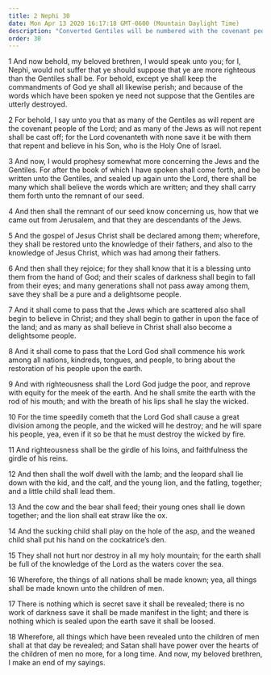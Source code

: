 ```yaml
---
title: 2 Nephi 30
date: Mon Apr 13 2020 16:17:18 GMT-0600 (Mountain Daylight Time)
description: "Converted Gentiles will be numbered with the covenant people—Many Lamanites and Jews will believe the word and become delightsome—Israel will be restored and the wicked destroyed. About 559–545 B.C."
order: 30
---
```


1 And now behold, my beloved brethren, I would speak unto you; for I, Nephi, would not suffer that ye should suppose that ye are more righteous than the Gentiles shall be. For behold, except ye shall keep the commandments of God ye shall all likewise perish; and because of the words which have been spoken ye need not suppose that the Gentiles are utterly destroyed.

2 For behold, I say unto you that as many of the Gentiles as will repent are the covenant people of the Lord; and as many of the Jews as will not repent shall be cast off; for the Lord covenanteth with none save it be with them that repent and believe in his Son, who is the Holy One of Israel.

3 And now, I would prophesy somewhat more concerning the Jews and the Gentiles. For after the book of which I have spoken shall come forth, and be written unto the Gentiles, and sealed up again unto the Lord, there shall be many which shall believe the words which are written; and they shall carry them forth unto the remnant of our seed.

4 And then shall the remnant of our seed know concerning us, how that we came out from Jerusalem, and that they are descendants of the Jews.

5 And the gospel of Jesus Christ shall be declared among them; wherefore, they shall be restored unto the knowledge of their fathers, and also to the knowledge of Jesus Christ, which was had among their fathers.

6 And then shall they rejoice; for they shall know that it is a blessing unto them from the hand of God; and their scales of darkness shall begin to fall from their eyes; and many generations shall not pass away among them, save they shall be a pure and a delightsome people.

7 And it shall come to pass that the Jews which are scattered also shall begin to believe in Christ; and they shall begin to gather in upon the face of the land; and as many as shall believe in Christ shall also become a delightsome people.

8 And it shall come to pass that the Lord God shall commence his work among all nations, kindreds, tongues, and people, to bring about the restoration of his people upon the earth.

9 And with righteousness shall the Lord God judge the poor, and reprove with equity for the meek of the earth. And he shall smite the earth with the rod of his mouth; and with the breath of his lips shall he slay the wicked.

10 For the time speedily cometh that the Lord God shall cause a great division among the people, and the wicked will he destroy; and he will spare his people, yea, even if it so be that he must destroy the wicked by fire.

11 And righteousness shall be the girdle of his loins, and faithfulness the girdle of his reins.

12 And then shall the wolf dwell with the lamb; and the leopard shall lie down with the kid, and the calf, and the young lion, and the fatling, together; and a little child shall lead them.

13 And the cow and the bear shall feed; their young ones shall lie down together; and the lion shall eat straw like the ox.

14 And the sucking child shall play on the hole of the asp, and the weaned child shall put his hand on the cockatrice’s den.

15 They shall not hurt nor destroy in all my holy mountain; for the earth shall be full of the knowledge of the Lord as the waters cover the sea.

16 Wherefore, the things of all nations shall be made known; yea, all things shall be made known unto the children of men.

17 There is nothing which is secret save it shall be revealed; there is no work of darkness save it shall be made manifest in the light; and there is nothing which is sealed upon the earth save it shall be loosed.

18 Wherefore, all things which have been revealed unto the children of men shall at that day be revealed; and Satan shall have power over the hearts of the children of men no more, for a long time. And now, my beloved brethren, I make an end of my sayings.

